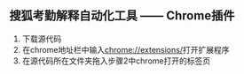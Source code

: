 ## 搜狐考勤解释自动化工具 —— Chrome插件

1. 下载源代码
2. 在chrome地址栏中输入[chrome://extensions/](chrome://extensions/)打开扩展程序
3. 在源代码所在文件夹拖入步骤2中chrome打开的标签页
